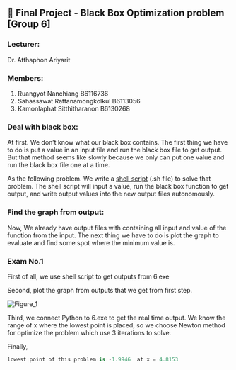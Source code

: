 ## :pencil: Final Project - Black Box Optimization problem [Group 6]

### Lecturer:
Dr. Atthaphon Ariyarit

### Members:  
1. Ruangyot Nanchiang B6116736
2. Sahassawat Rattanamongkolkul B6113056
3. Kamonlaphat Sitthitharanon B6130268

### Deal with black box:
At first. We don’t know what our black box contains. The first thing we have to do is put a value in an input file and run the black box file to get output. But that method seems like slowly because we only can put one value and run the black box file one at a time.  


As the following problem. We write a [shell script](https://github.com/Rayato159/G6-Optimization-Exam/tree/main/script%20%26%26%20execute_file) (.sh file) to solve that problem. The shell script will input a value, run the black box function to get output, and write output values into the new output files autonomously.  

### Find the graph from output:
Now, We already have output files with containing all input and value of the function from the input. The next thing we have to do is plot the graph to evaluate and find some spot where the minimum value is.

### Exam No.1
First of all, we use shell script to get outputs from 6.exe

Second, plot the graph from outputs that we get from first step.

![Figure_1](https://user-images.githubusercontent.com/85036863/123076115-06fbe180-d443-11eb-94f4-35cc316cf8c8.png)

Third, we connect Python to 6.exe to get the real time output. We know the range of x where the lowest point is placed, so we choose Newton method for optimize the problem which use 3 iterations to solve.

Finally,

```python
lowest point of this problem is -1.9946  at x = 4.8153 
```

